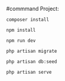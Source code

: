#commmand
Project:
```
composer install
```
```
npm install
```
```
npm run dev
```
```
php artisan migrate
```
```
php artisan db:seed
```
```
php artisan serve
```
